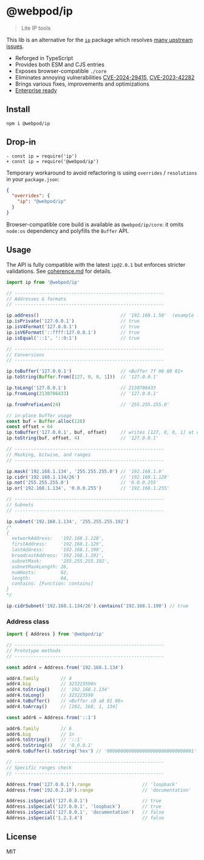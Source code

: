 # @webpod/ip

> Lite IP tools

This lib is an alternative for the [`ip`](https://www.npmjs.com/package/ip) package which resolves [many upstream issues](https://github.com/indutny/node-ip/issues).
* Reforged in TypeScript
* Provides both ESM and CJS entries
* Exposes browser-compatible `./core`
* Eliminates annoying vulnerabilities [CVE-2024-29415](https://github.com/advisories/GHSA-2p57-rm9w-gvfp), [CVE-2023-42282](https://github.com/advisories/GHSA-78xj-cgh5-2h22)
* Brings various fixes, improvements and optimizations
* [Enterprise ready](https://dev.to/antongolub/cve-2024-29415-problem-solution-3o3f)

## Install
```shell
npm i @webpod/ip
```

## Drop-in
```shell
- const ip = require('ip')
+ const ip = require('@webpod/ip')
```
Temporary workaround to avoid refactoring is using `overrides` / `resolutions` in your `package.json`:
```json
{
  "overrides": {
    "ip": "@webpod/ip"
  }
}
```

Browser-compatible core build is available as `@webpod/ip/core`: it omits `node:os` dependency and polyfills the `Buffer` API.

## Usage
The API is fully compatible with the latest `ip@2.0.1` but enforces stricter validations. See [coherence.md](./COHERENCE.md) for details.

```ts
import ip from '@webpod/ip'

// -------------------------------------------------------
// Addresses & formats
// -------------------------------------------------------

ip.address()                              // '192.168.1.50'  (example local address)
ip.isPrivate('127.0.0.1')                 // true
ip.isV4Format('127.0.0.1')                // true
ip.isV6Format('::ffff:127.0.0.1')         // true
ip.isEqual('::1', '::0:1')                // true

// -------------------------------------------------------
// Conversions
// -------------------------------------------------------

ip.toBuffer('127.0.0.1')                  // <Buffer 7f 00 00 01>
ip.toString(Buffer.from([127, 0, 0, 1]))  // '127.0.0.1'

ip.toLong('127.0.0.1')                    // 2130706433
ip.fromLong(2130706433)                   // '127.0.0.1'

ip.fromPrefixLen(24)                      // '255.255.255.0'

// in-place buffer usage
const buf = Buffer.alloc(128)
const offset = 64
ip.toBuffer('127.0.0.1', buf, offset)     // writes [127, 0, 0, 1] at offset 64
ip.toString(buf, offset, 4)               // '127.0.0.1'

// -------------------------------------------------------
// Masking, bitwise, and ranges
// -------------------------------------------------------

ip.mask('192.168.1.134', '255.255.255.0') // '192.168.1.0'
ip.cidr('192.168.1.134/26')               // '192.168.1.128'
ip.not('255.255.255.0')                   // '0.0.0.255'
ip.or('192.168.1.134', '0.0.0.255')       // '192.168.1.255'

// -------------------------------------------------------
// Subnets
// -------------------------------------------------------

ip.subnet('192.168.1.134', '255.255.255.192')
/*
{
  networkAddress:   '192.168.1.128',
  firstAddress:     '192.168.1.129',
  lastAddress:      '192.168.1.190',
  broadcastAddress: '192.168.1.191',
  subnetMask:       '255.255.255.192',
  subnetMaskLength: 26,
  numHosts:         62,
  length:           64,
  contains: [Function: contains]
}
*/

ip.cidrSubnet('192.168.1.134/26').contains('192.168.1.190') // true
```

### Address class
```ts
import { Address } from '@webpod/ip'

// -------------------------------------------------------
// Prototype methods
// -------------------------------------------------------

const addr4 = Address.from('192.168.1.134')

addr4.family        // 4
addr4.big           // 323223590n
addr4.toString()    // '192.168.1.134'
addr4.toLong()      // 323223590
addr4.toBuffer()    // <Buffer c0 a8 01 86>
addr4.toArray()     // [192, 168, 1, 134]

const addr6 = Address.from('::1')

addr6.family        // 6
addr6.big           // 1n
addr6.toString()    // '::1'
addr6.toString(4)   // '0.0.0.1'
addr6.toBuffer().toString('hex') // '00000000000000000000000000000001'

// -------------------------------------------------------
// Specific ranges check
// -------------------------------------------------------

Address.from('127.0.0.1').range                   // 'loopback'
Address.from('192.0.2.10').range                  // 'documentation'

Address.isSpecial('127.0.0.1')                    // true
Address.isSpecial('127.0.0.1', 'loopback')        // true
Address.isSpecial('127.0.0.1', 'documentation')   // false
Address.isSpecial('1.2.3.4')                      // false
```

## License
MIT
